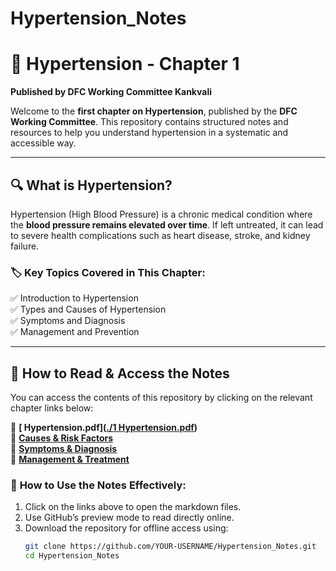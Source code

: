 # Hypertension_Notes
# 📘 Hypertension - Chapter 1  
**Published by DFC Working Committee Kankvali**  

Welcome to the **first chapter on Hypertension**, published by the **DFC Working Committee**. This repository contains structured notes and resources to help you understand hypertension in a systematic and accessible way.  

---

## 🔍 **What is Hypertension?**  
Hypertension (High Blood Pressure) is a chronic medical condition where the **blood pressure remains elevated over time**. If left untreated, it can lead to severe health complications such as heart disease, stroke, and kidney failure.  

### 🏷️ **Key Topics Covered in This Chapter:**  
✅ Introduction to Hypertension  
✅ Types and Causes of Hypertension  
✅ Symptoms and Diagnosis  
✅ Management and Prevention  

---

## 📖 **How to Read & Access the Notes**  
You can access the contents of this repository by clicking on the relevant chapter links below:  

📂 **[ Hypertension.pdf]([./1 Hypertension.pdf](https://github.com/knkworkingcommittee/Hypertension_Notes/blob/main/1%20Hypertension.pdf))**  
📂 **[Causes & Risk Factors](./Basics/Causes.md)**  
📂 **[Symptoms & Diagnosis](./Basics/Symptoms.md)**  
📂 **[Management & Treatment](./Management/Lifestyle.md)**  

### 📌 **How to Use the Notes Effectively:**  
1. Click on the links above to open the markdown files.  
2. Use GitHub’s preview mode to read directly online.  
3. Download the repository for offline access using:  
   ```sh
   git clone https://github.com/YOUR-USERNAME/Hypertension_Notes.git
   cd Hypertension_Notes
